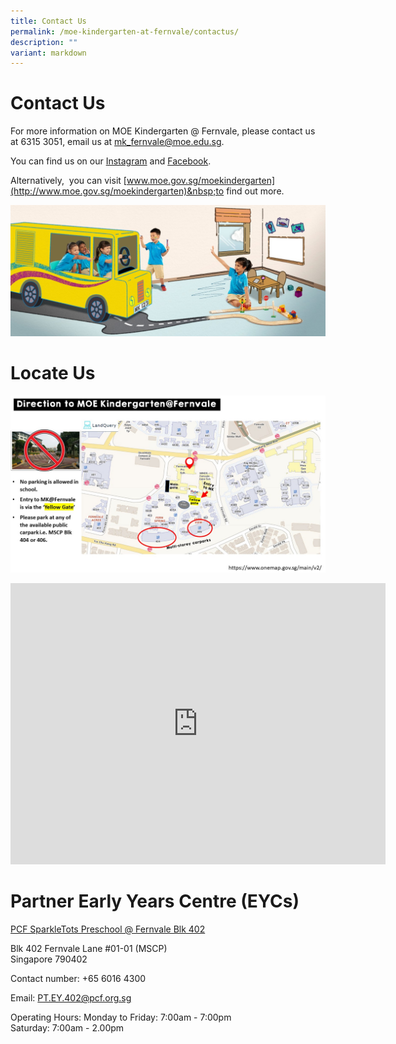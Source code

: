 ```yaml
---
title: Contact Us
permalink: /moe-kindergarten-at-fernvale/contactus/
description: ""
variant: markdown
---
```

# Contact Us

For more information on MOE Kindergarten @&nbsp;Fernvale,&nbsp;please&nbsp;contact us at&nbsp;6315 3051,&nbsp;email&nbsp;us at&nbsp;[mk\_fernvale@moe.edu.sg](mailto:mk_fernvale@moe.edu.sg).&nbsp;

You can find us on our&nbsp;[Instagram](https://www.instagram.com/mk_fernvale/)&nbsp;and&nbsp;[Facebook](https://www.facebook.com/mkfernvale).

Alternatively,&nbsp; you can visit&nbsp;[www.moe.gov.sg/moekindergarten](http://www.moe.gov.sg/moekindergarten)&nbsp;to find out more.

![](/images/MOE%20Kindergarten%20@%20Fernvale/PIC%206.jpg)

# Locate Us
![](/images/Fernvale_Slide1.jpg)

<iframe loading="lazy" allowfullscreen="" style="border:0;" height="450" width="600" src="https://www.google.com/maps/embed?pb=!1m18!1m12!1m3!1d3988.642490745356!2d103.87226277310043!3d1.3910538114459146!2m3!1f0!2f0!3f0!3m2!1i1024!2i768!4f13.1!3m3!1m2!1s0x31da166482272811%3A0x25b7545aeed23d59!2sMOE%20Kindergarten%20%40%20Fernvale!5e0!3m2!1sen!2ssg!4v1721726063543!5m2!1sen!2ssg"></iframe>


# Partner Early Years Centre (EYCs)
[PCF SparkleTots Preschool @ Fernvale Blk 402](https://www.pcf.org.sg/sparkletots/our-preschools/pcf-sparkletots-preschool-fernvale-blk-402/)


Blk 402 Fernvale Lane #01-01 (MSCP)  
Singapore 790402

Contact number: +65 6016 4300

Email: PT.EY.402@pcf.org.sg

Operating Hours:
Monday to Friday: 7:00am - 7:00pm  
Saturday: 7:00am - 2.00pm